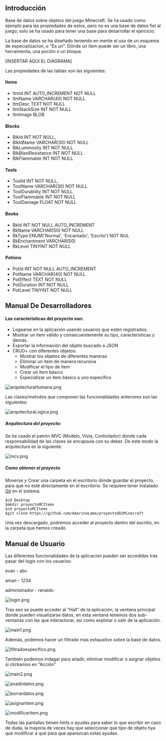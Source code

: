 ## Introducción

Base de datos sobre objetos del juego Minecraft. Se ha usado como ejemplo para las propiedades de estos, pero no es una base de datos fiel al juego; solo se ha usado para tener una base para desarrollar el ejercicio.

La base de datos se ha diseñado teniendo en mente el uso de un esquema de especializacion, o "Es un". Dónde un item puede ser un libro, una herramienta, una poción o un bloque.

[INSERTAR AQUI EL DIAGRAMA]

Las propiedades de las tablas son las siguientes:

#### Items
- ItmId INT AUTO_INCREMENT NOT NULL
- ItmName VARCHAR(40) NOT NULL
- ItmDesc TEXT NOT NULL
- ItmStackSize INT NOT NULL
- ItmImage BLOB

#### Blocks
- BlkId INT NOT NULL,
- BlkIdName VARCHAR(30) NOT NULL
- BlkLuminosity INT NOT NULL
-  BlkBlastResistance INT NOT NULL
- BlkFlammable INT NOT NULL

#### Tools
- ToolId INT NOT NULL,
- ToolName VARCHAR(30) NOT NULL
- ToolDurability INT NOT NULL
- ToolFlammable INT NOT NULL
- ToolDamage FLOAT NOT NULL

#### Books
- BkId INT NOT NULL AUTO_INCREMENT
- BkName VARCHAR(50) NOT NULL
- BkType ENUM('Normal', 'Encantado', 'Escrito') NOT NUL
- BkEnchantment VARCHAR(50)
- BkLevel TINYINT NOT NULL

#### Potions
- PotId INT NOT NULL AUTO_INCREMENT
- PotName VARCHAR(40) NOT NULL
- PotEffect TEXT NOT NULL
- PotDuration INT NOT NULL
- PotLevel TINYINT NOT NULL

## Manual De Desarrolladores

#### Las caracteristicas del proyecto son:
- Logearse en la aplicación usando usuarios que estén registrados.
- Mostrar un item válido y consecuentemente su tipo, caracteristicas y demás.
- Exportar la información del objeto buscado a JSON
- CRUD+ con diferentes objetos:
    - Mostrar los objetos de diferentes maneras
    - Eliminar un item de manera recursiva
    - Modificar el tipo de item
    - Crear un item básico
    - Especializar un item básico a uno específico

![arquitecturaHumana.png](src%2Fmain%2Fresources%2Fimagenes%2FarquitecturaHumana.png)

Las clases/metodos que componen las funcionalidades anteriores son las siguientes:

![arquitecturaLogica.png](src%2Fmain%2Fresources%2Fimagenes%2FarquitecturaLogica.png)


##### Arquitectura del proyecto:

Se ha usado el patrón MVC (Modelo, Vista, Controlador) dónde cada responsabilidad de las clases se encapsula con su deber. De este modo la arquitectura es la siguiente:

![mcv.png](src%2Fmain%2Fresources%2Fimagenes%2Fmcv.png)

##### Como obtener el proyecto

Moverse y Crear una carpeta en el escritorio dónde guardar el proyecto, para que no esté directamente en el escritorio. Se requiere tener instalado [Git](https://git-scm.com) en el sistema.
```
$cd Desktop
$mkdir proyectoMCItems
$cd proyectoMCItems
$git clone https://github.com/AmarinoLama/proyectoUD2Minecraft
```
Una vez descargado, podremos acceder al proyecto dentro del escritio, en la carpeta que hemos creado.

## Manual de Usuario

Las diferentes funcionalidades de la aplicación pueden ser accedidas tras pasar del login con los usuarios:

evan - abc

aman - 1234

administrador - renaido

![login.png](src%2Fmain%2Fresources%2Fimagenes%2Flogin.png)

Tras eso se puede acceder al "Hall" de la aplicación, la ventana principal donde pueden visualizarse datos, en esta ventana tenemos dos sub-ventanas con las que interacturar, asi como explotar o salir de la aplicación.

![main1.png](src%2Fmain%2Fresources%2Fimagenes%2Fmain1.png)

Además, podemos hacer un filtrado mas exhaustivo sobre la base de datos.

![filtradoespecifico.png](src%2Fmain%2Fresources%2Fimagenes%2Ffiltradoespecifico.png)

También podemos indagar para añadir, eliminar modificar o asignar objetos si clickamos en "Acción"

![main2.png](src%2Fmain%2Fresources%2Fimagenes%2Fmain2.png)

![anadirdatos.png](src%2Fmain%2Fresources%2Fimagenes%2Fanadirdatos.png)

![borrardatos.png](src%2Fmain%2Fresources%2Fimagenes%2Fborrardatos.png)

![asignaritem.png](src%2Fmain%2Fresources%2Fimagenes%2Fasignaritem.png)

![modificaritem.png](src%2Fmain%2Fresources%2Fimagenes%2Fmodificaritem.png)

Todas las pantallas tienen hints o ayudas para saber lo que escribir en caso de duda, la mayoria de veces hay que seleccionar que tipo de objeto hya que modificar a qué para que aparezcan estas ayudas.